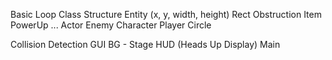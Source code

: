 Basic Loop
Class Structure
  Entity (x, y, width, height)
    Rect
      Obstruction
      Item
        PowerUp
        ...
      Actor
        Enemy
        Character
        Player
    Circle

Collision Detection
GUI
  BG - Stage
  HUD (Heads Up Display)
Main

